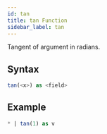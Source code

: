 ```yaml
---
id: tan
title: tan Function
sidebar_label: tan
---
```




Tangent of argument in radians.

## Syntax

```sql
tan(<x>) as <field>
```

## Example

```sql
* | tan(1) as v
```
